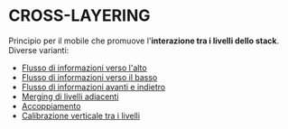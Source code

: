 # CROSS-LAYERING

Principio per il mobile che promuove l'**interazione tra i livelli dello stack**. 
Diverse varianti:

- [Flusso di informazioni verso l'alto](versoAlto.md)
- [Flusso di informazioni verso il basso](versoBasso.md)
- [Flusso di informazioni avanti e indietro](AltoBasso.md)
- [Merging di livelli adiacenti](merging.md)
- [Accoppiamento](accoppiamento.md)
- [Calibrazione verticale tra i livelli](calibrazione.md)